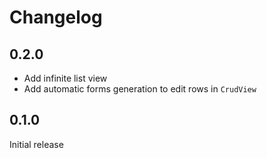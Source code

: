 # Changelog

## 0.2.0

- Add infinite list view
- Add automatic forms generation to edit rows in `CrudView`

## 0.1.0

Initial release